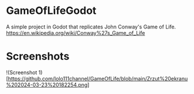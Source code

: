 # GameOfLifeGodot
 
A simple project in Godot that replicates John Conway's Game of Life. https://en.wikipedia.org/wiki/Conway%27s_Game_of_Life

# Screenshots 
!(Screenshot 1)[https://github.com/lolo111channel/GameOfLife/blob/main/Zrzut%20ekranu%202024-03-23%20182254.png]
